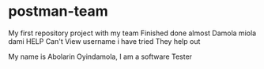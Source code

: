 # postman-team
My first repository project with my team
Finished 
done
almost
Damola
miola
dami
HELP
Can't View
username
i have tried
They help out

My name is Abolarin Oyindamola, I am a software Tester